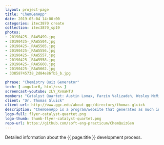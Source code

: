 ```yaml
---
layout: project-page
title: "ChemGenApp"
date: 2019-05-04 14:00:00
categories: itec3870 create
collection: itec3870_sp19
photos:
- 20190425-_RAW5499.jpg
- 20190425-_RAW5504.jpg
- 20190425-_RAW5505.jpg
- 20190425-_RAW5556.jpg
- 20190425-_RAW5557.jpg
- 20190425-_RAW5558.jpg
- 20190425-_RAW5660.jpg
- 20190425-_RAW5662.jpg
- 33858745738_2d84e86fb5_b.jpg

phrase: "Chemistry Quiz Generator"
tech: [ angular6, html/css ]
screencast-youtube: zLY_XvmaHTU
members: "Catalyst Quartet: Austin Lomax, Farzin Valizadeh, Wesley McMillen, Matthew Stiller"
client: "Dr. Thomas Gluick"
client-url: http://www.ggc.edu/about-ggc/directory/thomas-gluick
description: "ChemGenApp is a program/website that generates as much information regarding a chemical reaction as possible in order to assist Chemistry professors with making quizzes."
logo-full: flyer-catalyst-quartet.png
logo-thumb: thumb-flyer-catalyst-quartet.png
repo-url: https://github.com/soft-eng-practicum/ChemQuizGen
---
```


Detailed information about the {{ page.title }} development process.

<!-- lightgallery -->
<script src="https://code.jquery.com/jquery-2.2.4.min.js"></script>
<script src="https://cdn.jsdelivr.net/lightgallery/1.3.7/js/lightgallery.min.js">
</script>
<script src="https://cdn.jsdelivr.net/g/lg-zoom"></script>

<script type="text/javascript">

    $(document).ready(function() {

        $("body").lightGallery({

            zoom: true,
            selector: 'a#lightgallery',
            selectWithin: 'body'

        });

    });

</script>

[ggc]: http://www.ggc.edu
[gunay-ggc]: http://www.ggc.edu/about-ggc/directory/cengiz-gunay
[doloc-ggc]: http://www.ggc.edu/about-ggc/directory/anca-doloc-mihu
